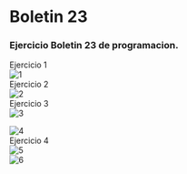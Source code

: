 <h1>Boletin 23</h1>

<h3>Ejercicio Boletin 23 de programacion.</h3>

Ejercicio 1<br>
<img src="https://image.ibb.co/euTD9x/1.png" alt="1" border="0">
<br>
Ejercicio 2<br>
<img src="https://image.ibb.co/czV4Gc/2.png" alt="2" border="0">
<br>
Ejercicio 3
<br>
<img src="https://image.ibb.co/kbHUhH/3.png" alt="3" border="0">
<br>

<img src="https://image.ibb.co/doBN2H/4.png" alt="4" border="0">
<br>
Ejercicio 4
<br>
<img src="https://image.ibb.co/dzELpx/5.png" alt="5" border="0">
<br>
<img src="https://image.ibb.co/fKuybc/6.png" alt="6" border="0">
